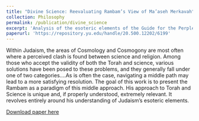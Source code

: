 ```yaml
---
title: "Divine Science: Reevaluating Rambam’s View of Ma’aseh Merkavah"
collection: Philosophy
permalink: /publication/divine_science
excerpt: 'Analysis of the esoteric elements of the Guide for the Perplexed'
paperurl: 'https://repository.yu.edu/handle/20.500.12202/6199'
---
```

Within Judaism, the areas of Cosmology and Cosmogony are most often where a perceived clash is found between science and religion. Among those who accept the validity of both the Torah and science, various solutions have been posed to these problems, and they generally fall under one of two categories....As is often the case, navigating a middle path may lead to a more satisfying resolution. The goal of this work is to present the Rambam as a paradigm of this middle approach. His approach to Torah and Science is unique and, if properly understood, extremely relevant. It revolves entirely around his understanding of Judaism’s esoteric elements.

[Download paper here](https://repository.yu.edu/handle/20.500.12202/6199)

